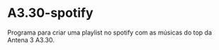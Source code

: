 # A3.30-spotify
Programa para criar uma playlist no spotify com as músicas do top da Antena 3
A3.30.

